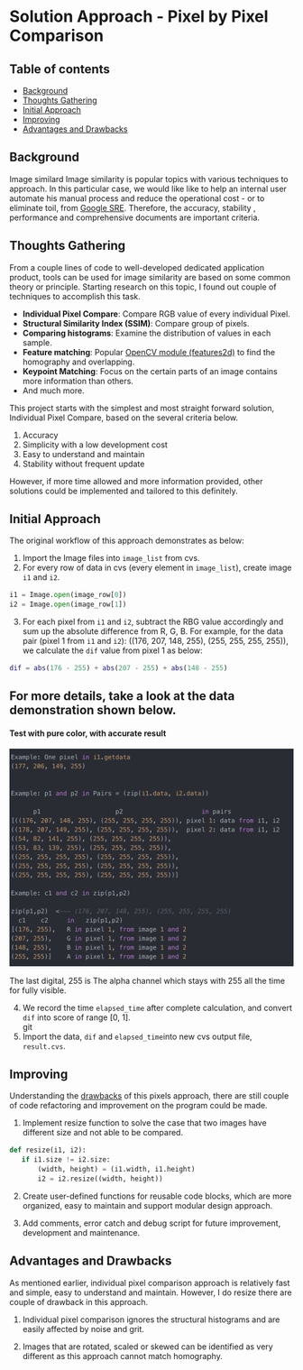 
# Solution Approach - Pixel by Pixel Comparison

## Table of contents  

* [Background](#Background)
* [Thoughts Gathering](#Thoughts-Gathering)
* [Initial Approach](#Initial-Approach)
* [Improving](#Improving)
* [Advantages and Drawbacks](#Advantages-and-Drawbacks)


## Background
Image similard
Image similarity is popular topics with various techniques to approach. In this particular case, we would like like to help an internal user automate his manual process and reduce the operational cost - or to eliminate toil, from [Google SRE](https://landing.google.com/sre/sre-book/chapters/eliminating-toil/). Therefore, the accuracy, stability , performance and comprehensive documents are important criteria.  

## Thoughts Gathering
From a couple lines of code to well-developed dedicated application product, tools can be used for image similarity are based on some common theory or principle. Starting research on this topic, I found out couple of techniques to accomplish this task.  
- **Individual Pixel Compare**: Compare RGB value of every individual Pixel.  
- **Structural Similarity Index (SSIM)**:  Compare group of pixels.  
- **Comparing histograms**: Examine the distribution of values in each sample.  
- **Feature matching**: Popular [OpenCV module (features2d)](https://docs.opencv.org/3.0-beta/modules/features2d/doc/features2d.html) to find the homography and overlapping.  
- **Keypoint Matching**: Focus on the certain parts of an image contains more information than others.  
- And much more.   

This project starts with the simplest and most straight forward solution, Individual Pixel Compare, based on the several criteria below.  
1. Accuracy
2. Simplicity with a low development cost
3. Easy to understand and maintain
4. Stability without frequent update

However, if more time allowed and more information provided, other solutions could be implemented and tailored to this definitely.  

## Initial Approach
The original workflow of this approach demonstrates as below:

1. Import the Image files into `image_list` from cvs.  
2. For every row of data in cvs (every element in `image_list`), create image `i1` and `i2`.  
```python
i1 = Image.open(image_row[0])
i2 = Image.open(image_row[1])
```
3. For each pixel from `i1` and `i2`, subtract the RBG value accordingly and sum up the absolute difference from R, G, B. For example, for the data pair (pixel 1 from `i1` and `i2`): ((176, 207, 148, 255), (255, 255, 255, 255)), we calculate the `dif` value from pixel 1 as below:  
```matlab
dif = abs(176 - 255) + abs(207 - 255) + abs(148 - 255)
```  

For more details, take a look at the data demonstration shown below.  
---
#### Test with pure color, with accurate result
![test data](data.png)  

The last digital, 255 is The alpha channel which stays with 255 all the time for fully visible.  

4. We record the time `elapsed_time` after complete calculation, and convert `dif` into score of range [0, 1].  
git 
5. Import the data, `dif` and `elapsed_time`into new cvs output file, `result.cvs`.  

## Improving  
Understanding the [drawbacks](#Advantages-and-Drawbacks)
of this pixels approach, there are still couple of code refactoring and improvement on the program could be made.  

1. Implement resize function to solve the case that two images have different size and not able to be compared.
```python
def resize(i1, i2):
   if i1.size != i2.size:
       (width, height) = (i1.width, i1.height)
       i2 = i2.resize((width, height))
```  

2. Create user-defined functions for reusable code blocks, which are more organized, easy to maintain and support modular design approach.  

3. Add comments, error catch and debug script for future improvement, development and maintenance.  


## Advantages and Drawbacks
As mentioned earlier, individual pixel comparison approach is relatively fast and simple, easy to understand and maintain. However, I do resize there are couple of drawback in this approach.  

1.  Individual pixel comparison ignores the structural histograms and are easily affected by noise and grit.  

2. Images that are rotated, scaled or skewed can be identified as very different as this approach cannot match homography.  
